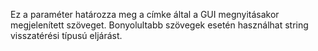 Ez a paraméter határozza meg a címke által a GUI megnyitásakor megjelenített szöveget. Bonyolultabb szövegek esetén használhat string visszatérési típusú eljárást.